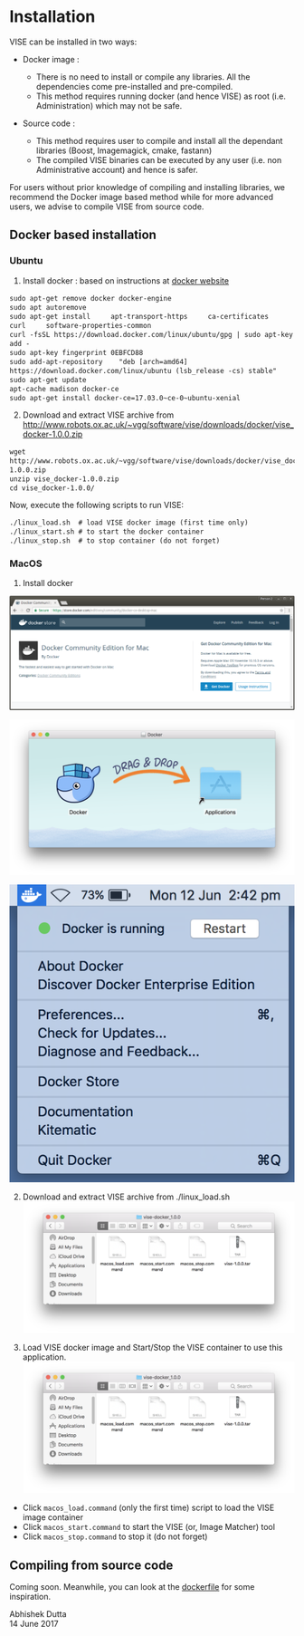 # Installation
VISE can be installed in two ways:
 * Docker image :
   * There is no need to install or compile any libraries. All the dependencies come pre-installed and pre-compiled.
   * This method requires running docker (and hence VISE) as root (i.e. Administration) which may not be safe.

 * Source code :
   * This method requires user to compile and install all the dependant libraries (Boost, Imagemagick, cmake, fastann)
   * The compiled VISE binaries can be executed by any user (i.e. non Administrative account) and hence is safer.

For users without prior knowledge of compiling and installing libraries, we recommend the Docker image based method while 
for more advanced users, we advise to compile VISE from source code.

## Docker based installation
### Ubuntu
 1. Install docker : based on instructions at [docker website](https://docs.docker.com/engine/installation/linux/ubuntu/#install-using-the-repository)
```
sudo apt-get remove docker docker-engine
sudo apt autoremove
sudo apt-get install     apt-transport-https     ca-certificates     curl     software-properties-common
curl -fsSL https://download.docker.com/linux/ubuntu/gpg | sudo apt-key add -
sudo apt-key fingerprint 0EBFCD88
sudo add-apt-repository    "deb [arch=amd64] https://download.docker.com/linux/ubuntu (lsb_release -cs) stable"
sudo apt-get update
apt-cache madison docker-ce
sudo apt-get install docker-ce=17.03.0~ce-0~ubuntu-xenial
```

 2. Download and extract VISE archive from http://www.robots.ox.ac.uk/~vgg/software/vise/downloads/docker/vise_docker-1.0.0.zip
```
wget http://www.robots.ox.ac.uk/~vgg/software/vise/downloads/docker/vise_docker-1.0.0.zip
unzip vise_docker-1.0.0.zip
cd vise_docker-1.0.0/
```
Now, execute the following scripts to run VISE:
```
./linux_load.sh  # load VISE docker image (first time only)
./linux_start.sh # to start the docker container
./linux_stop.sh  # to stop container (do not forget)
```

### MacOS
 1. Install docker

![Docker Website: to download docker for MacOS](docs/help/docker/img/docker_website_mac_download.png)

![To install, drag and drop docker file to Applications](docs/help/docker/img/docker_drop_to_applications.png)

![To install, drag and drop docker file to Applications](docs/help/docker/img/docker_taskbar_status.png)

 2. Download and extract VISE archive from ./linux_load.sh
![Download and extract the VISE archive: vise_docker-1.0.0.zip](docs/help/docker/img/extracted_vise_archive.png)

 3. Load VISE docker image and Start/Stop the VISE container to use this application.
![Download and extract the VISE archive: vise_docker-1.0.0.zip](docs/help/docker/img/extracted_vise_archive.png)
   * Click `macos_load.command` (only the first time) script to load the VISE image container
   * Click `macos_start.command` to start the VISE (or, Image Matcher) tool
   * Click `macos_stop.command` to stop it (do not forget)

## Compiling from source code
Coming soon. Meanwhile, you can look at the [dockerfile](https://gitlab.com/vgg/vise/blob/master/dist/docker/Dockerfile) for some inspiration.


Abhishek Dutta  
14 June 2017
